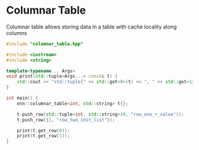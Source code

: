 # Columnar Table

Columnar table allows storing data in a table with cache locality along columns

```c++
#include "columnar_table.hpp"

#include <iostream>
#include <string>

template<typename... Args>
void print(std::tuple<Args...> const& t) {
    std::cout << "std::tuple{" << std::get<0>(t) << ", " << std::get<1>(t) << "};" << std::endl;
}

int main() {
    enn::columnar_table<int, std::string> t{};

    t.push_row(std::tuple<int, std::string>(0, "row_one_r_value"));
    t.push_row({1, "row_two_init_list"});

    print(t.get_row(0));
    print(t.get_row(1));
}
```
